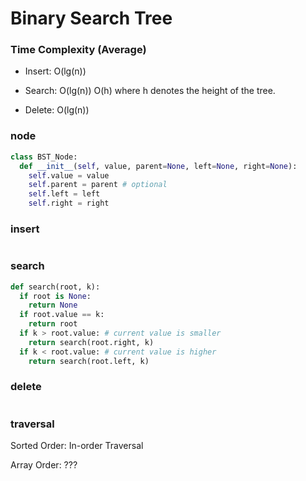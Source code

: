 # Binary Search Tree

### Time Complexity (Average)

- Insert: O(lg(n))

- Search: O(lg(n))
          O(h) where h denotes the height of the tree.

- Delete: O(lg(n))

### node
```python
class BST_Node:
  def __init__(self, value, parent=None, left=None, right=None):
    self.value = value
    self.parent = parent # optional
    self.left = left
    self.right = right
```

### insert
```python

```

### search
```python
def search(root, k):
  if root is None:
    return None
  if root.value == k:
    return root
  if k > root.value: # current value is smaller
    return search(root.right, k)
  if k < root.value: # current value is higher
    return search(root.left, k)
```

### delete
```python

```

### traversal

Sorted Order: In-order Traversal

Array Order: ???
